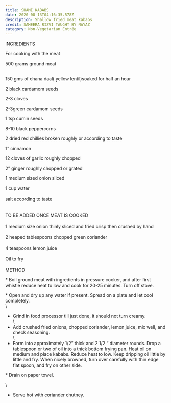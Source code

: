 ```yaml
---
title: SHAMI KABABS
date: 2020-08-13T04:16:35.578Z
description: Shallow fried meat kababs
credit: SAMEERA RIZVI TAUGHT BY NAYAZ
category: Non-Vegetarian Entrée
---
```

INGREDIENTS 

For cooking with the meat

500 grams ground meat

\
150 gms of chana daal( yellow lentil)soaked for half an hour

2 black cardamom seeds

2-3 cloves

2-3green cardamom seeds

1 tsp cumin seeds

8-10 black peppercorns 

2 dried red chillies broken roughly or according to taste 

1” cinnamon

12 cloves of garlic roughly chopped

2” ginger roughly chopped or grated

1 medium sized onion sliced

1 cup water\
\
salt according to taste\
\
\
TO BE ADDED ONCE MEAT IS COOKED\
\
1 medium size onion thinly sliced and fried crisp then crushed by hand\
\
2 heaped tablespoons chopped green coriander\
\
4 teaspoons lemon juice\
\
Oil to fry\
\
METHOD

\* Boil ground meat with ingredients in pressure cooker, and after first whistle reduce heat to low and cook  for 20-25 minutes. Turn off stove.

\* Open and dry up any water if present. Spread on a plate and let cool completely.\
\
* Grind in food processor till just done, it should not turn creamy.\
\
* Add crushed fried onions, chopped coriander, lemon juice, mix well, and check seasoning.\
\
* Form into approximately 1/2” thick and 2 1/2 “ diameter rounds. Drop a tablespoon or two of oil into a   thick bottom frying pan. Heat oil on medium and place kababs. Reduce heat to low. Keep dripping oil little by little and fry. When nicely browned, turn over carefully with thin edge flat spoon, and fry on other side. 

\* Drain on paper towel.

\
* Serve hot with coriander chutney.
